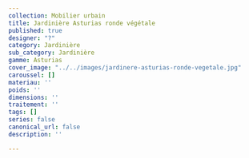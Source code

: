 ```yaml
---
collection: Mobilier urbain
title: Jardinière Asturias ronde végétale
published: true
designer: "?"
category: Jardinière
sub_category: Jardinière
gamme: Asturias
cover_image: "../../images/jardinere-asturias-ronde-vegetale.jpg"
caroussel: []
materiau: ''
poids: ''
dimensions: ''
traitement: ''
tags: []
series: false
canonical_url: false
description: ''

---
```

